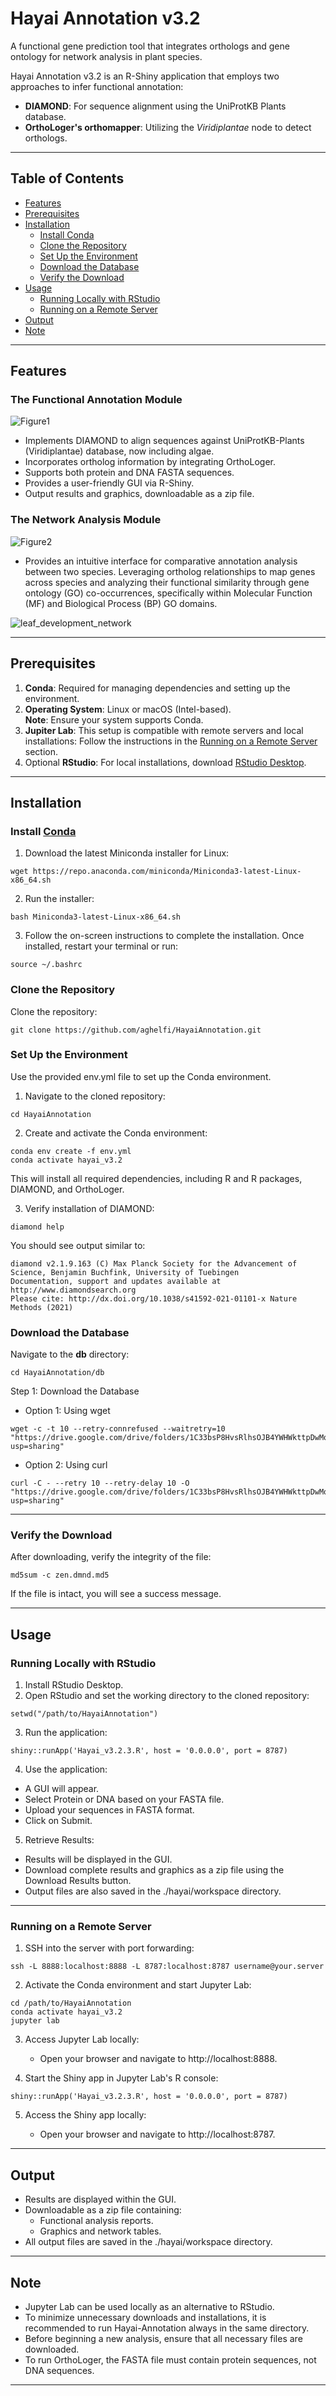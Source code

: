 # Hayai Annotation v3.2

A functional gene prediction tool that integrates orthologs and gene ontology for network analysis in plant species.

Hayai Annotation v3.2 is an R-Shiny application that employs two approaches to infer functional annotation:

- **DIAMOND**: For sequence alignment using the UniProtKB Plants database.
- **OrthoLoger's orthomapper**: Utilizing the *Viridiplantae* node to detect orthologs.

---

## Table of Contents

- [Features](#features)
- [Prerequisites](#prerequisites)
- [Installation](#installation)
  - [Install Conda](#install-conda)
  - [Clone the Repository](#clone-the-repository)
  - [Set Up the Environment](#set-up-the-environment)
  - [Download the Database](#download-the-database)
  - [Verify the Download](#verify-the-download)
- [Usage](#usage)
  - [Running Locally with RStudio](#running-locally-with-rstudio)
  - [Running on a Remote Server](#running-on-a-remote-server)
- [Output](#output)
- [Note](#note)

---

## Features

### The Functional Annotation Module

  ![Figure1](https://github.com/user-attachments/assets/f2c8c95c-0533-4370-bff7-fe96de82aebd)

  - Implements DIAMOND to align sequences against UniProtKB-Plants (Viridiplantae) database, now including algae.
  - Incorporates ortholog information by integrating OrthoLoger.
  - Supports both protein and DNA FASTA sequences.
  - Provides a user-friendly GUI via R-Shiny.
  - Output results and graphics, downloadable as a zip file.


### The Network Analysis Module

![Figure2](https://github.com/user-attachments/assets/72bdcadd-1d13-4b64-90f4-14bda4d3d2e0)


  - Provides an intuitive interface for comparative annotation analysis between two species. Leveraging ortholog relationships to map genes across species and analyzing their functional similarity through gene ontology (GO) co-occurrences, specifically within Molecular Function (MF) and Biological Process (BP) GO domains.

![leaf_development_network](https://github.com/user-attachments/assets/0bfa8efe-ae09-4b90-9253-20c439f1470f)

---

## Prerequisites

1. **Conda**: Required for managing dependencies and setting up the environment.
2. **Operating System**: Linux or macOS (Intel-based).  
   **Note**: Ensure your system supports Conda.
3. **Jupiter Lab**: This setup is compatible with remote servers and local installations: Follow the instructions in the [Running on a Remote Server](#running-on-a-remote-server) section.
4. Optional **RStudio**: For local installations, download [RStudio Desktop](https://posit.co/download/rstudio-desktop/).
   
   

---

## Installation

### Install [Conda](https://docs.anaconda.com/miniconda/install/)

1. Download the latest Miniconda installer for Linux:

```
wget https://repo.anaconda.com/miniconda/Miniconda3-latest-Linux-x86_64.sh
```
2. Run the installer:
```
bash Miniconda3-latest-Linux-x86_64.sh
```
3. Follow the on-screen instructions to complete the installation. Once installed, restart your terminal or run:

```
source ~/.bashrc
```
### Clone the Repository
Clone the repository:
```
git clone https://github.com/aghelfi/HayaiAnnotation.git
```
### Set Up the Environment
Use the provided env.yml file to set up the Conda environment.

1. Navigate to the cloned repository:
```
cd HayaiAnnotation
```
2. Create and activate the Conda environment:
```
conda env create -f env.yml
conda activate hayai_v3.2
```
This will install all required dependencies, including R and R packages, DIAMOND, and OrthoLoger.

3. Verify installation of DIAMOND:
```
diamond help
```
You should see output similar to:
```
diamond v2.1.9.163 (C) Max Planck Society for the Advancement of Science, Benjamin Buchfink, University of Tuebingen
Documentation, support and updates available at http://www.diamondsearch.org
Please cite: http://dx.doi.org/10.1038/s41592-021-01101-x Nature Methods (2021)
```
### Download the Database
Navigate to the **db** directory:
```
cd HayaiAnnotation/db
```
Step 1: Download the Database

  - Option 1: Using wget
```
wget -c -t 10 --retry-connrefused --waitretry=10 "https://drive.google.com/drive/folders/1C33bsP8HvsRlhsOJB4YWHWkttpDwMqNw?usp=sharing"
```
  - Option 2: Using curl
```
curl -C - --retry 10 --retry-delay 10 -O "https://drive.google.com/drive/folders/1C33bsP8HvsRlhsOJB4YWHWkttpDwMqNw?usp=sharing"
```

---
### Verify the Download
After downloading, verify the integrity of the file:
```
md5sum -c zen.dmnd.md5
```
If the file is intact, you will see a success message.

---

## Usage

### Running Locally with RStudio

1. Install RStudio Desktop.
2. Open RStudio and set the working directory to the cloned repository:
```
setwd("/path/to/HayaiAnnotation")
```
3. Run the application:
```
shiny::runApp('Hayai_v3.2.3.R', host = '0.0.0.0', port = 8787)
```
4. Use the application:

  - A GUI will appear.
  - Select Protein or DNA based on your FASTA file.
  - Upload your sequences in FASTA format.
  - Click on Submit.

5. Retrieve Results:
   
  - Results will be displayed in the GUI.
  - Download complete results and graphics as a zip file using the Download Results button.
  - Output files are also saved in the ./hayai/workspace directory.

---

### Running on a Remote Server

1. SSH into the server with port forwarding:
   
```
ssh -L 8888:localhost:8888 -L 8787:localhost:8787 username@your.server
```
2. Activate the Conda environment and start Jupyter Lab:
  
```
cd /path/to/HayaiAnnotation
conda activate hayai_v3.2
jupyter lab
```
3. Access Jupyter Lab locally:
   
   - Open your browser and navigate to http://localhost:8888.

5. Start the Shiny app in Jupyter Lab's R console:
   
```
shiny::runApp('Hayai_v3.2.3.R', host = '0.0.0.0', port = 8787)
```

5. Access the Shiny app locally:

   - Open your browser and navigate to http://localhost:8787.

---

## Output

  - Results are displayed within the GUI.
  - Downloadable as a zip file containing:
    - Functional analysis reports.
    - Graphics and network tables.
  - All output files are saved in the ./hayai/workspace directory.

---
## Note

  - Jupyter Lab can be used locally as an alternative to RStudio.
  - To minimize unnecessary downloads and installations, it is recommended to run Hayai-Annotation always in the same directory.
  - Before beginning a new analysis, ensure that all necessary files are downloaded.
  - To run OrthoLoger, the FASTA file must contain protein sequences, not DNA sequences.

---
